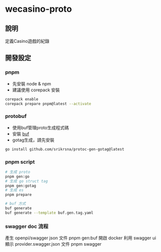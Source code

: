 # wecasino-proto

## 說明

定義Casino遊戲的紀錄

## 開發設定

### pnpm

* 先安裝 node & npm
* 建議使用 corepack 安裝

``` zsh
corepack enable
corepack prepare pnpm@latest --activate
```

### protobuf

* 使用buf管理proto生成程式碼
* 安裝 [buf](https://buf.build/docs/installation)
* gotag生成，請先安裝

``` zsh
go install github.com/srikrsna/protoc-gen-gotag@latest
```

### pnpm script

``` zsh
# 生成 proto
pnpm gen:go
# 生成 go struct tag
pnpm gen:gotag
# 生成 es
pnpm prepare

# buf 方式
buf generate 
buf generate --template buf.gen.tag.yaml
```
### swagger doc 流程
產生 openpi/swagger json 文件
pnpm gen:buf
開啟 docker 利用 swagger ui 顯示 provider.swagger.json 文件
pnpm swagger